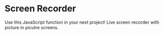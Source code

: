 # Screen Recorder

Use this JavaScript function in your next project! Live screen recorder with picture in picutre screens.